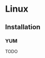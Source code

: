 # Linux

## Installation

### YUM

TODO

<!-- https://github.com/rchukh/bestiary/blob/b8302e061a3a8618a7a936c185ab54a20b44b61e/keepers/timescaledb/base.sh -->
